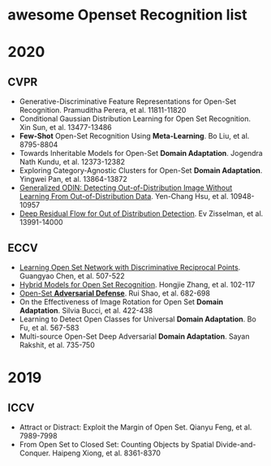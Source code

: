 # awesome Openset Recognition list

# 2020

## CVPR
+ Generative-Discriminative Feature Representations for Open-Set Recognition. Pramuditha Perera, et al. 11811-11820
+ Conditional Gaussian Distribution Learning for Open Set Recognition. Xin Sun, et al. 13477-13486
+ **Few-Shot** Open-Set Recognition Using **Meta-Learning**. Bo Liu, et al. 8795-8804
+ Towards Inheritable Models for Open-Set **Domain Adaptation**. Jogendra Nath Kundu, et al. 12373-12382
+ Exploring Category-Agnostic Clusters for Open-Set **Domain Adaptation**. Yingwei Pan, et al. 13864-13872
+ [Generalized ODIN: Detecting Out-of-Distribution Image Without Learning From Out-of-Distribution Data](https://openaccess.thecvf.com/content_CVPR_2020/papers/Hsu_Generalized_ODIN_Detecting_Out-of-Distribution_Image_Without_Learning_From_Out-of-Distribution_Data_CVPR_2020_paper.pdf).	Yen-Chang Hsu, et al. 10948-10957
+ [Deep Residual Flow for Out of Distribution Detection](https://openaccess.thecvf.com/content_CVPR_2020/papers/Zisselman_Deep_Residual_Flow_for_Out_of_Distribution_Detection_CVPR_2020_paper.pdf). Ev Zisselman, et al. 13991-14000

## ECCV
+ [Learning Open Set Network with Discriminative Reciprocal Points](https://www.ecva.net/papers/eccv_2020/papers_ECCV/papers/123480511.pdf). Guangyao Chen, et al. 507-522
+ [Hybrid Models for Open Set Recognition](https://arxiv.org/pdf/2003.12506.pdf). Hongjie Zhang, et al. 102-117
+ [Open-Set **Adversarial Defense**](https://arxiv.org/abs/2009.00814). Rui Shao, et al. 682-698
+ On the Effectiveness of Image Rotation for Open Set **Domain Adaptation**. Silvia Bucci, et al. 422-438
+ Learning to Detect Open Classes for Universal **Domain Adaptation**. Bo Fu, et al. 567-583
+ Multi-source Open-Set Deep Adversarial **Domain Adaptation**. Sayan Rakshit, et al. 735-750

# 2019

## ICCV
+ Attract or Distract: Exploit the Margin of Open Set. Qianyu Feng, et al. 7989-7998
+ From Open Set to Closed Set: Counting Objects by Spatial Divide-and-Conquer. Haipeng Xiong, et al. 8361-8370
